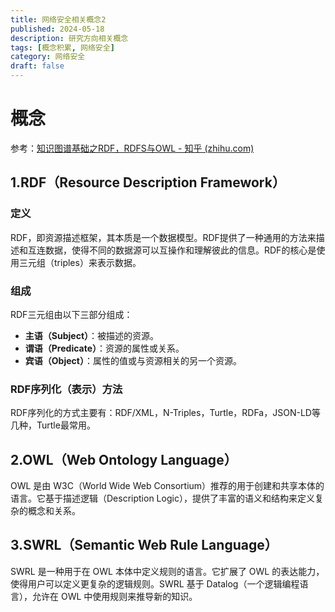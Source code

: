 ```yaml
---
title: 网络安全相关概念2
published: 2024-05-18
description: 研究方向相关概念
tags: [概念积累, 网络安全]
category: 网络安全
draft: false
---
```


# 概念

参考：[知识图谱基础之RDF，RDFS与OWL - 知乎 (zhihu.com)](https://zhuanlan.zhihu.com/p/32122644)

## 1.RDF（Resource Description Framework）

### 定义

RDF，即资源描述框架，其本质是一个数据模型。RDF提供了一种通用的方法来描述和互连数据，使得不同的数据源可以互操作和理解彼此的信息。RDF的核心是使用三元组（triples）来表示数据。

### 组成

RDF三元组由以下三部分组成：

- **主语（Subject）**：被描述的资源。
- **谓语（Predicate）**：资源的属性或关系。
- **宾语（Object）**：属性的值或与资源相关的另一个资源。

### RDF序列化（表示）方法

RDF序列化的方式主要有：RDF/XML，N-Triples，Turtle，RDFa，JSON-LD等几种，Turtle最常用。

## 2.OWL（Web Ontology Language）

OWL 是由 W3C（World Wide Web Consortium）推荐的用于创建和共享本体的语言。它基于描述逻辑（Description Logic），提供了丰富的语义和结构来定义复杂的概念和关系。

## 3.SWRL（Semantic Web Rule Language）

SWRL 是一种用于在 OWL 本体中定义规则的语言。它扩展了 OWL 的表达能力，使得用户可以定义更复杂的逻辑规则。SWRL 基于 Datalog（一个逻辑编程语言），允许在 OWL 中使用规则来推导新的知识。














